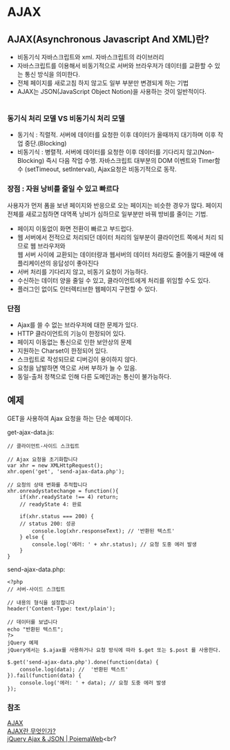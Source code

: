 # AJAX

## AJAX(Asynchronous Javascript And XML)란?
- 비동기식 자바스크립트와 xml. 자바스크립트의 라이브러리
- 자바스크립트를 이용해서 비동기적으로 서버와 브라우저가 데이터를 교환할 수 있는 통신 방식을 의미한다.
- 전체 페이지를 새로고침 하지 않고도 일부 부분만 변경되게 하는 기법
- AJAX는 JSON(JavaScript Object Notion)을 사용하는 것이 일반적이다.<br><br>

### 동기식 처리 모델 VS 비동기식 처리 모델
- 동기식 : 직렬적. 서버에 데이터를 요청한 이후 데이터가 올때까지 대기하며 이후 작업 중단.(Blocking)
- 비동기식 : 병렬적. 서버에 데이터를 요청한 이후 데이터를 기다리지 않고(Non-Blocking) 즉시 다음 작업 수행. 자바스크립트 대부분의 DOM 이벤트와 Timer함수 (setTimeout, setInterval), Ajax요청은 비동기적으로 동작.

### 장점 : 자원 낭비를 줄일 수 있고 빠르다<br>
 사용자가 먼저 폼을 보낸 페이지와 반응으로 오는 페이지는 비슷한 경우가 많다. 페이지 전체를 새로고침하면 대역폭 낭비가 심하므로 일부분만 바꿔
 방비를 줄이는 기법.
- 페이지 이동없이 화면 전환이 빠르고 부드럽다.
- 웹 서버에서 전적으로 처리되던 데이터 처리의 일부분이 클라이언트 쪽에서 처리 되므로 웹 브라우저와 <br>
 웹 서버 사이에 교환되는 데이터량과 웹서버의 데이터 처리량도 줄어들기 때문에 애플리케이션의 응답성이 좋아진다 <br>
- 서버 처리를 기다리지 않고, 비동기 요청이 가능하다.
- 수신하는 데이터 양을 줄일 수 있고, 클라이언트에게 처리를 위임할 수도 있다.
- 플러그인 없이도 인터렉티브한 웹페이지 구현할 수 있다.
 
### 단점  <br> 
- Ajax를 쓸 수 없는 브라우저에 대한 문제가 있다.
- HTTP 클라이언트의 기능이 한정되어 있다.
- 페이지 이동없는 통신으로 인한 보안상의 문제
- 지원하는 Charset이 한정되어 있다.
- 스크립트로 작성되므로 디버깅이 용이하지 않다.
- 요청을 남발하면 역으로 서버 부하가 늘 수 있음.
- 동일-출처 정책으로 인해 다른 도메인과는 통신이 불가능하다.

## 예제
 GET을 사용하여 Ajax 요청을 하는 단순 예제이다.


get-ajax-data.js:
```
// 클라이언트-사이드 스크립트

// Ajax 요청을 초기화합니다
var xhr = new XMLHttpRequest();
xhr.open('get', 'send-ajax-data.php');

// 요청의 상태 변화를 추적합니다
xhr.onreadystatechange = function(){
	if(xhr.readyState !== 4) return;
	// readyState 4: 완료

	if(xhr.status === 200) {
    // status 200: 성공
		console.log(xhr.responseText); // '반환된 텍스트'
	} else {
		console.log('에러: ' + xhr.status); // 요청 도중 에러 발생
	}
}
```
send-ajax-data.php:
```
<?php
// 서버-사이드 스크립트

// 내용의 형식을 설정합니다
header('Content-Type: text/plain');

// 데이터를 보냅니다
echo "반환된 텍스트";
?>
jQuery 예제
jQuery에서는 $.ajax를 사용하거나 요청 방식에 따라 $.get 또는 $.post 를 사용한다.

$.get('send-ajax-data.php').done(function(data) {
    console.log(data); //  '반환된 텍스트'
}).fail(function(data) {
    console.log('에러: ' + data); // 요청 도중 에러 발생
});
```

### 참조
[AJAX](https://ko.wikipedia.org/wiki/Ajax, "Ajax link") <br>
[AJAX란 무엇인가?](https://velog.io/@surim014/AJAX%EB%9E%80-%EB%AC%B4%EC%97%87%EC%9D%B8%EA%B0%80, "Ajax link") <br>
[jQuery Ajax & JSON | PoiemaWeb](https://poiemaweb.com/jquery-ajax-json)<br?

